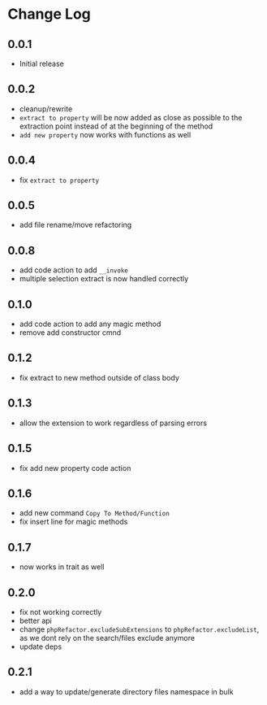 # Change Log

## 0.0.1

- Initial release

## 0.0.2

- cleanup/rewrite
- `extract to property` will be now added as close as possible to the extraction point instead of at the beginning of the method
- `add new property` now works with functions as well

## 0.0.4

- fix `extract to property`

## 0.0.5

- add file rename/move refactoring

## 0.0.8

- add code action to add `__invoke`
- multiple selection extract is now handled correctly

## 0.1.0

- add code action to add any magic method
- remove add constructor cmnd

## 0.1.2

- fix extract to new method outside of class body

## 0.1.3

- allow the extension to work regardless of parsing errors

## 0.1.5

- fix add new property code action

## 0.1.6

- add new command `Copy To Method/Function`
- fix insert line for magic methods

## 0.1.7

- now works in trait as well

## 0.2.0

- fix not working correctly
- better api
- change `phpRefactor.excludeSubExtensions` to `phpRefactor.excludeList`, as we dont rely on the search/files exclude anymore
- update deps

## 0.2.1

- add a way to update/generate directory files namespace in bulk
